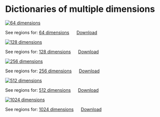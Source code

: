


# Dictionaries of multiple dimensions

[![64 dimensions](imgs/front/64.jpg "64 dimensions")](https://parietal-inria.github.io/DiFuMo/64)

See regions for: [64 dimensions](64 "Labels for 64 dimensions") &nbsp;&nbsp;&nbsp;&nbsp;&nbsp;[Download](https://osf.io/ry5fq/download)

[![128 dimensions](imgs/front/128.jpg "128 dimensions")](https://parietal-inria.github.io/DiFuMo/128)

See regions for: [128 dimensions](128 "Labels for 128 dimensions") &nbsp;&nbsp;&nbsp;&nbsp;&nbsp;[Download](https://osf.io/5kqx7/download)

[![256 dimensions](imgs/front/256.jpg "256 dimensions")](https://parietal-inria.github.io/DiFuMo/256)

See regions for: [256 dimensions](256 "Labels for 256 dimensions") &nbsp;&nbsp;&nbsp;&nbsp;&nbsp;[Download](https://osf.io/a7wqv/download)

[![512 dimensions](imgs/front/512.jpg "512 dimensions")](https://parietal-inria.github.io/DiFuMo/512)

See regions for: [512 dimensions](512 "Labels for 512 dimensions") &nbsp;&nbsp;&nbsp;&nbsp;&nbsp;[Download](https://osf.io/unqfz/download)

[![1024 dimensions](imgs/front/1024.jpg "1024 dimensions")](https://parietal-inria.github.io/DiFuMo/1024)

See regions for: [1024 dimensions](1024 "Labels for 1024 dimensions") &nbsp;&nbsp;&nbsp;&nbsp;&nbsp;[Download](https://osf.io/wr4j3/download)